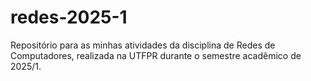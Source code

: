 # redes-2025-1
Repositório para as minhas atividades da disciplina de Redes de Computadores, realizada na UTFPR durante o semestre acadêmico de 2025/1.
